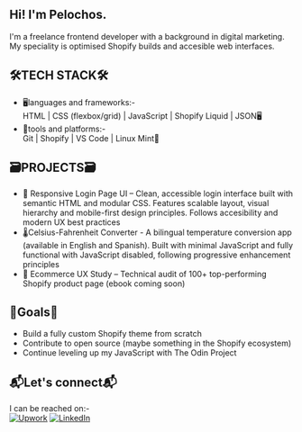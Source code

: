 ## Hi!  I'm Pelochos.

I'm a freelance frontend developer with a background in digital marketing.  My speciality is optimised Shopify builds and accesible web interfaces.

## 🛠TECH STACK🛠
- 🖥languages and frameworks:-<br>
  HTML | CSS (flexbox/grid) | JavaScript | Shopify Liquid | JSON🖥
- 🧰tools and platforms:-<br>
  Git | Shopify | VS Code | Linux Mint🧰

  
## 🗃PROJECTS🗃
- 🔐 Responsive Login Page UI – Clean, accessible login interface built with semantic HTML and modular CSS.  Features scalable layout, visual hierarchy and mobile-first design principles. Follows accesibility and modern UX best practices<br>
- 🌡️Celsius-Fahrenheit Converter - A bilingual temperature conversion app (available in English and Spanish). Built with minimal JavaScript and fully functional with JavaScript disabled, following progressive enhancement principles<br>
- 📘 Ecommerce UX Study – Technical audit of 100+ top-performing Shopify product page (ebook coming soon)</p>


## 🎯Goals🎯
- Build a fully custom Shopify theme from scratch  
- Contribute to open source (maybe something in the Shopify ecosystem)  
- Continue leveling up my JavaScript with The Odin Project

## 📬Let's connect📬
I can be reached on:-
<br>
[![Upwork](https://img.shields.io/badge/Upwork-link?style=for-the-badge&color=%231e1e1e)](https://www.upwork.com/freelancers/~0148233da128637afc?mp_source=share)
[![LinkedIn](https://img.shields.io/badge/LinkedIn-link?style=for-the-badge&color=%230a66c2)](https://www.linkedin.com/in/david-walker-087401187/)


<!--
**Pelochos/Pelochos** is a ✨ _special_ ✨ repository because its `README.md` (this file) appears on your GitHub profile.

Here are some ideas to get you started:

- 🔭 I’m currently working on ...
- 🌱 I’m currently learning ...
- 👯 I’m looking to collaborate on ...
- 🤔 I’m looking for help with ...
- 💬 Ask me about ...
- 📫 How to reach me: ...
- 😄 Pronouns: ...
- ⚡ Fun fact: ...
-->
